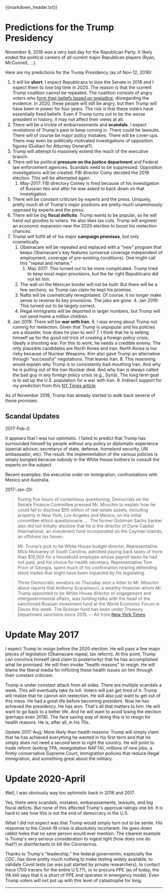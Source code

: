 {{markdown_header.txt}}

# Predictions for the Trump Presidency #

November 8, 2016 was a very bad day for the Republican Party. It likely ended the political careers of all current major Republican players (Ryan, McConnell, ...).

Here are my predictions for the Trump Presidency (as of Nov-12, 2016):

1. It will be **short**.
	I expect Republicans to lose the Senate in 2018 and I expect them to lose big time in 2020.
	The reason is that the current Trump coalition cannot be repeated. The coalition consists of angry voters who [form their beliefs based on prejudice](trump_voters.html), disregarding the evidence. In 2020, these people will still be angry, but then Trump will have been in power for four years.
	The risk is that these voters have essentially fixed beliefs. Even if Trump turns out to be the worse president in history, it may not affect their views at all.
2. There will be a trickle of embarrassments and **scandals**. 
	I expect revelations of Trump's past to keep coming in. There could be lawsuits. There will of course be major policy mistakes. There will be cover-ups. There may even be politically motivated investigations of opposition figures (Guiliani for Attorney General?).
3. Trump will attempt to massively extend the reach of the executive branch.
4. There will be political **pressure on the justice department** and Federal law enforcement agencies. Scandals need to be suppressed. Opposition investigations will be created. FBI director Comy decided the 2016 election. This will be attempted again.
	1. May-2017: FBI directory Comey is fired because of his investigation of Russian ties and after he was asked to back down on that investigation.
5. There will be constant criticism by experts and the press.
	Uniquely, pretty much all of Trump's major positions are pretty much unamimously opposed by experts and the press.
6. There will be big **fiscal deficits**.
	Trump wants to be popular, so he will hand out goodies to voters. He also likes tax cuts. Trump will engineer an economic expansion near the 2020 election to boost his reelection chances. 
7. Trump will fulfill all of his major **campaign promises**, but only cosmetically. 
	1. Obamacare will be repealed and replaced with a "new" program that keeps Obamacare's key features (universal coverage independent of employment, coverage of pre-existing conditions). One might call this "repeal and rename."
		1. May 2017: This turned out to be more complicated. Trump tried to keep most major provisions, but the far right Republicans did not let him.
	2. The wall on the Mexican border will not be built. But there will be a few sections, so Trump can claim he kept his promise.
	3. Nafta will be cosmetically renegotiated. Of course, it no longer make sense to reverse its key provisions. The jobs are gone.
		4. Jan 2019: This turned out to be largely correct. 
	4. Illegal immigrants will be deported in larger numbers, but Trump will not send home a million children.
5. Jan 2019: There will be **war with Iran**.
	6. I was wrong about Trump not running for reelection. Given that Trump is unpopular and his policies are a disaster, how does he plan to win? 
	7. I think that he is setting himself up for the good old trick of creating a foreign policy crisis; ideally a shooting war. For this to work, he needs a credible enemy. The only plausible candidates are North Korea and Iran. North Korea is too risky because of Nuclear Weapons. Kim also gave Trump an alternative through "successful" negotations. That leaves Iran.
	8. This reasoning would explain why Trump is to consistently bad mouthing Iran. And why he is pulling out of the Iran Nuclear deal. And why Iran is always called the bad guy in any foreign policy crisis (e.g., Syria). The long term goal is to set up the U.S. population for a war with Iran.
	9. Indirect support for my prediction from this [NY Times article](https://www.nytimes.com/2019/01/13/us/politics/bolton-iran-pentagon.html?action=click&module=Top%20Stories&pgtype=Homepage)

As of November 2016, Trump has already started to walk back several of these promises.

## Scandal Updates ##

2017-Feb-2:

It appears that I was too optimistic. I failed to predict that Trump has surrounded himself by people without any policy or diplomatic experience (special advisor, secretarys of state, defense, homeland security, UN ambassador, etc). The result: the implementation of the various policies is simply bungled because nobody in the White House bothers to consult the experts on the subject.

Recent examples: the executive order on immigration; confrontations with Mexico and Australia.

2017-Jan-20:

> During five hours of contentious questioning, Democrats on the Senate Finance Committee pressed Mr. Mnuchin to explain how he could fail to disclose $95 million of real estate assets, including property in New York, Los Angeles and Mexico, on his initial committee ethics questionnaire. ... The former Goldman Sachs banker also did not initially disclose that he is the director of Dune Capital International, an investment fund incorporated on the Cayman Islands, an offshore tax haven.

> Mr. Trump’s pick to be White House budget director, Representative Mick Mulvaney of South Carolina, admitted paying back taxes of more than $15,000 for a household employee whose payroll taxes he had not paid, and his choice for health secretary, Representative Tom Price of Georgia, spent much of his confirmation hearing defending stock trades that might have been impacted by his legislating.

> Three Democratic senators on Thursday sent a letter to Mr. Mnuchin about reports that Anthony Scaramucci, a wealthy financier whom Mr. Trump appointed to be White House director of engagement and intergovernmental affairs, was holding talks with the head of the sanctioned Russian investment fund at the World Economic Forum in Davos this week. The Russian fund has been under Treasury Department sanctions since 2015. -- All from [New York Times](https://www.nytimes.com/2017/01/19/us/politics/steven-mnuchin-treasury-confirmation-hearing.html?action=click&pgtype=Homepage&clickSource=story-heading&module=span-abc-region&region=span-abc-region&WT.nav=span-abc-region)

# Update May 2017 #

I expect Trump to resign before the 2020 election. He will pass a few major pieces of legislation (Obamacare repeal, tax reform). At this point, Trump can convince himself (and claim to posteriority) that he has accomplished what he promised. He will then invoke "health reasons" to resign. He will blame the liberal media for inflicting these health issues on him through their constant criticism.

Trump is under constant attack from all sides. There are multiple scandals a week. This will eventually take its toll. Voters will just get tired of it. Trump will realize that he cannot win reelection. He will also just want to get out of this mess. He had a great life before becoming president. Now he has achieved the presidency. He has won. That's all that matters to him. He will want to go back to a better life. And he will want to avoid losing the election (perhaps even 2018). The face saving way of doing this is to resign for health reasons. He is, after all, in his 70s.

Update 2017-Aug: More likely than health reasons: Trump will simply claim that he has achieved everything he wanted in his first term and that he simply does not need a second term to right the country. He will point to trade reform (exiting TPA, renegotiation NAFTA), millions of new jobs, a firmly conservative Supreme Court, immigration policies that reduce illegal immigration, and something great about the military.

# Update 2020-April

Well, I was obviously way too optimistic back in 2016 and 2017.

Yes, there were scandals, mistakes, embarassements, lawsuits, and big fiscal deficts. But none of this affected Trump's approval ratings one bit. It is hard to see how this is not the end of democracy in the U.S.

What I did not expect was that Trump would simply turn out to be senile. His response to the Covid-19 crisis is absolutely incoherent. He goes down rabbit holes that no sane person would ever mention. The clearest example is Trump's very serious consideration to ingest light (how does one do that?) or disinfectants to kill the Coronavirus. 

Thanks to Trump's "leadership," the federal governemtn, especially the CDC, has done pretty much nothing to make testing widely available, to validate Covid tests (as was just started by private researchers), to contact trace (700 tracers for the entire U.S.??), or to procure PPE (as of today, the VA still says that it is short of PPE and operates in emergency mode). Even Trump voters will not put up with this level of catastrophe for long.

-----------

